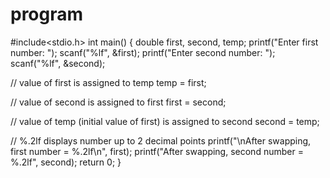# program
#include<stdio.h>
int main() {
  double first, second, temp;
  printf("Enter first number: ");
  scanf("%lf", &first);
  printf("Enter second number: ");
  scanf("%lf", &second);

  // value of first is assigned to temp
  temp = first;

  // value of second is assigned to first
  first = second;

  // value of temp (initial value of first) is assigned to second
  second = temp;

  // %.2lf displays number up to 2 decimal points
  printf("\nAfter swapping, first number = %.2lf\n", first);
  printf("After swapping, second number = %.2lf", second);
  return 0;
}
